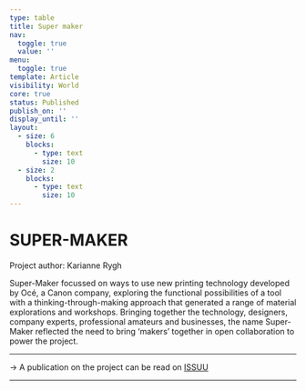 ```yaml
---
type: table
title: Super maker
nav:
  toggle: true
  value: ''
menu:
  toggle: true
template: Article
visibility: World
core: true
status: Published
publish_on: ''
display_until: ''
layout:
  - size: 6
    blocks:
      - type: text
        size: 10
  - size: 2
    blocks:
      - type: text
        size: 10
---
```


# SUPER-MAKER
Project author: Karianne Rygh

Super-Maker focussed on ways to use new printing technology developed by Océ, a Canon company, exploring the functional possibilities of a tool with a thinking-through-making approach that generated a range of material explorations and workshops. Bringing together the technology, designers, company experts, professional amateurs and businesses, the name Super-Maker reflected the need to bring ‘makers’ together in open collaboration to power the project.

---

→ A publication on the project can be read on [ISSUU](https://issuu.com/designacademy/docs/_08_super-maker_issuu)

---
